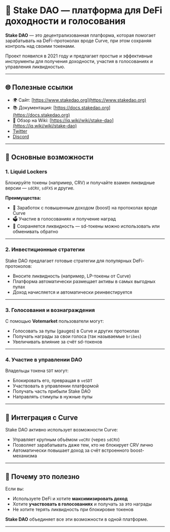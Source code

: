 # 💠 Stake DAO — платформа для DeFi доходности и голосования

**Stake DAO** — это децентрализованная платформа, которая помогает зарабатывать на DeFi-протоколах вроде Curve, при этом сохраняя контроль над своими токенами.

Проект появился в 2021 году и предлагает простые и эффективные инструменты для получения доходности, участия в голосованиях и управления ликвидностью.

---

## 🌐 Полезные ссылки

- 🌍 Сайт: [https://www.stakedao.org](https://www.stakedao.org)
- 📚 Документация: [https://docs.stakedao.org](https://docs.stakedao.org)
- 🧠 Обзор на Wiki: [https://iq.wiki/wiki/stake-dao](https://iq.wiki/wiki/stake-dao)
- [Twitter](https://twitter.com/StakeDAOHQ)
- [Discord](https://discord.gg/stakedao)

---

## 🔑 Основные возможности

### 1. Liquid Lockers

Блокируйте токены (например, CRV) и получайте взамен ликвидные версии — `sdCRV`, `sdFXS` и другие.

**Преимущества:**
- 💸 Заработок с повышенным доходом (boost) на протоколах вроде Curve
- 🗳 Участие в голосованиях и получение наград
- 🔁 Сохраняется ликвидность — sd-токены можно использовать или обменивать обратно

---

### 2. Инвестиционные стратегии

Stake DAO предлагает готовые стратегии для популярных DeFi-протоколов:

- Вносите ликвидность (например, LP-токены от Curve)
- Платформа автоматически размещает активы в самых выгодных пулах
- Доход начисляется и автоматически реинвестируется

---

### 3. Голосования и вознаграждения

С помощью **Votemarket** пользователи могут:

- Голосовать за пулы (gauges) в Curve и других протоколах
- Получать награды за свои голоса (так называемые `bribes`)
- Увеличивать влияние за счёт sd-токенов

---

### 4. Участие в управлении DAO

Владельцы токена `SDT` могут:

- Блокировать его, превращая в `veSDT`
- Участвовать в управлении платформой
- Получать часть прибыли Stake DAO
- Направлять стимулы в нужные пулы

---

## 🤝 Интеграция с Curve

Stake DAO активно использует возможности Curve:

- Управляет крупным объёмом `veCRV` (через `sdCRV`)
- Позволяет зарабатывать даже тем, кто не блокирует CRV лично
- Автоматически повышает доход за счёт встроенного boost-механизма

---

## 🧩 Почему это полезно

Если вы:

- Используете DeFi и хотите **максимизировать доход**
- Хотите **участвовать в голосованиях** и получать за это награды
- Не хотите терять ликвидность при блокировке токенов

**Stake DAO** объединяет все эти возможности в одной платформе.

---

